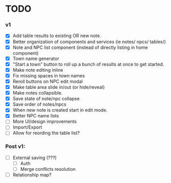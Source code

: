 # TODO

### v1
- [x] Add table results to existing OR new note.
- [x] Better organization of components and services (ie notes/ npcs/ tables/)
- [x] Note and NPC list component (instead of directly listing in home component)
- [x] Town name generator
- [x] "Start a town" button to roll up a bunch of results at once to get started.
- [x] Make note editing inline
- [x] Fix missing spaces in town names
- [x] Reroll buttons on NPC edit modal
- [x] Make table area slide in/out (or hide/reveal)
- [x] Make notes collapsible.
- [x] Save state of note/npc collapse
- [x] Save order of notes/npcs
- [x] When new note is created start in edit mode.
- [x] Better NPC name lists
- [ ] More UI/design improvements
- [ ] Import/Export
- [ ] Allow for reording the table list?

### Post v1:
- [ ] External saving (???)
  - [ ] Auth
  - [ ] Merge conflicts resolution
- [ ] Relationship map?
